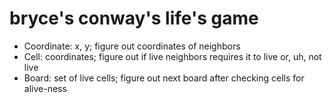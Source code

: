 bryce's conway's life's game
============================

* Coordinate: x, y; figure out coordinates of neighbors
* Cell: coordinates; figure out if live neighbors requires it to live or, uh, not live
* Board: set of live cells; figure out next board after checking cells for alive-ness
